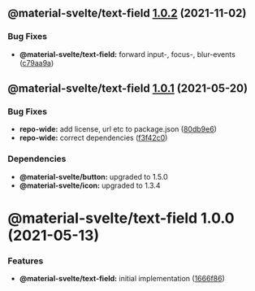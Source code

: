 ## @material-svelte/text-field [1.0.2](https://github.com/material-svelte/material-svelte/compare/@material-svelte/text-field@1.0.1...@material-svelte/text-field@1.0.2) (2021-11-02)


### Bug Fixes

* **@material-svelte/text-field:** forward input-, focus-, blur-events ([c79aa9a](https://github.com/material-svelte/material-svelte/commit/c79aa9ad6ae268e30a3164912ce3c8bef156eb7a))

## @material-svelte/text-field [1.0.1](https://github.com/material-svelte/material-svelte/compare/@material-svelte/text-field@1.0.0...@material-svelte/text-field@1.0.1) (2021-05-20)


### Bug Fixes

* **repo-wide:** add license, url etc to package.json ([80db9e6](https://github.com/material-svelte/material-svelte/commit/80db9e6d4258331e5847d5d30f9252b4d972fd9b))
* **repo-wide:** correct dependencies ([f3f42c0](https://github.com/material-svelte/material-svelte/commit/f3f42c014b401bdaba8319bdb7fdaa0c8b9cccfd))





### Dependencies

* **@material-svelte/button:** upgraded to 1.5.0
* **@material-svelte/icon:** upgraded to 1.3.4

# @material-svelte/text-field 1.0.0 (2021-05-13)


### Features

* **@material-svelte/text-field:** initial implementation ([1666f86](https://github.com/material-svelte/material-svelte/commit/1666f86858a390997e40f710a75bfd37a695ab1a))
